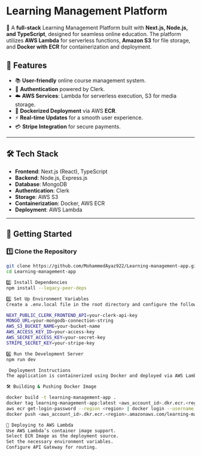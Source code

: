 # **Learning Management Platform**

🚀 A **full-stack** Learning Management Platform built with **Next.js, Node.js, and TypeScript**, designed for seamless online education. The platform utilizes **AWS Lambda** for serverless functions, **Amazon S3** for file storage, and **Docker with ECR** for containerization and deployment.

## **📌 Features**
- 📚 **User-friendly** online course management system.
- 🔑 **Authentication** powered by Clerk.
- ☁️ **AWS Services**: Lambda for serverless execution, S3 for media storage.
- 🐳 **Dockerized Deployment** via AWS **ECR**.
- ⚡ **Real-time Updates** for a smooth user experience.
- 💳 **Stripe Integration** for secure payments.

---

## **🛠 Tech Stack**
- **Frontend**: Next.js (React), TypeScript
- **Backend**: Node.js, Express.js
- **Database**: MongoDB
- **Authentication**: Clerk
- **Storage**: AWS S3
- **Containerization**: Docker, AWS ECR
- **Deployment**: AWS Lambda

---

## **🚀 Getting Started**

### **1️⃣ Clone the Repository**
```sh
git clone https://github.com/MohammedAyaz922/Learning-management-app.git
cd Learning-management-app

2️⃣ Install Dependencies
npm install --legacy-peer-deps

3️⃣ Set Up Environment Variables
Create a .env.local file in the root directory and configure the following:

NEXT_PUBLIC_CLERK_FRONTEND_API=your-clerk-api-key
MONGO_URL=your-mongodb-connection-string
AWS_S3_BUCKET_NAME=your-bucket-name
AWS_ACCESS_KEY_ID=your-access-key
AWS_SECRET_ACCESS_KEY=your-secret-key
STRIPE_SECRET_KEY=your-stripe-key

4️⃣ Run the Development Server
npm run dev

 Deployment Instructions
The application is containerized using Docker and deployed via AWS Lambda & AWS ECR.

🛠 Building & Pushing Docker Image

docker build -t learning-management-app .
docker tag learning-management-app:latest <aws_account_id>.dkr.ecr.<region>.amazonaws.com/learning-management-app
aws ecr get-login-password --region <region> | docker login --username AWS --password-stdin <aws_account_id>.dkr.ecr.<region>.amazonaws.com
docker push <aws_account_id>.dkr.ecr.<region>.amazonaws.com/learning-management-app

🚀 Deploying to AWS Lambda
Use AWS Lambda’s container image support.
Select ECR Image as the deployment source.
Set the necessary environment variables.
Configure API Gateway for routing.
